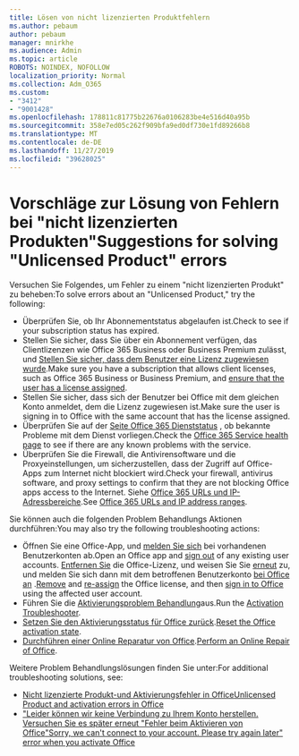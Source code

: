 ```yaml
---
title: Lösen von nicht lizenzierten Produktfehlern
ms.author: pebaum
author: pebaum
manager: mnirkhe
ms.audience: Admin
ms.topic: article
ROBOTS: NOINDEX, NOFOLLOW
localization_priority: Normal
ms.collection: Adm_O365
ms.custom:
- "3412"
- "9001428"
ms.openlocfilehash: 178811c81775b22676a0106283be4e516d40a95b
ms.sourcegitcommit: 358e7ed05c262f909bfa9ed0df730e1fd89266b8
ms.translationtype: MT
ms.contentlocale: de-DE
ms.lasthandoff: 11/27/2019
ms.locfileid: "39628025"
---
```

# <a name="suggestions-for-solving-unlicensed-product-errors"></a><span data-ttu-id="9debe-102">Vorschläge zur Lösung von Fehlern bei "nicht lizenzierten Produkten"</span><span class="sxs-lookup"><span data-stu-id="9debe-102">Suggestions for solving "Unlicensed Product" errors</span></span>

<span data-ttu-id="9debe-103">Versuchen Sie Folgendes, um Fehler zu einem "nicht lizenzierten Produkt" zu beheben:</span><span class="sxs-lookup"><span data-stu-id="9debe-103">To solve errors about an "Unlicensed Product," try the following:</span></span>

- <span data-ttu-id="9debe-104">Überprüfen Sie, ob Ihr Abonnementstatus abgelaufen ist.</span><span class="sxs-lookup"><span data-stu-id="9debe-104">Check to see if your subscription status has expired.</span></span>
- <span data-ttu-id="9debe-105">Stellen Sie sicher, dass Sie über ein Abonnement verfügen, das Clientlizenzen wie Office 365 Business oder Business Premium zulässt, und [Stellen Sie sicher, dass dem Benutzer eine Lizenz zugewiesen wurde](https://docs.microsoft.com/office365/admin/subscriptions-and-billing/assign-licenses-to-users).</span><span class="sxs-lookup"><span data-stu-id="9debe-105">Make sure you have a subscription that allows client licenses, such as Office 365 Business or Business Premium, and [ensure that the user has a license assigned](https://docs.microsoft.com/office365/admin/subscriptions-and-billing/assign-licenses-to-users).</span></span> 
- <span data-ttu-id="9debe-106">Stellen Sie sicher, dass sich der Benutzer bei Office mit dem gleichen Konto anmeldet, dem die Lizenz zugewiesen ist.</span><span class="sxs-lookup"><span data-stu-id="9debe-106">Make sure the user is signing in to Office with the same account that has the license assigned.</span></span>
- <span data-ttu-id="9debe-107">Überprüfen Sie auf der [Seite Office 365 Dienststatus](https://docs.microsoft.com/office365/enterprise/view-service-health) , ob bekannte Probleme mit dem Dienst vorliegen.</span><span class="sxs-lookup"><span data-stu-id="9debe-107">Check the [Office 365 Service health page](https://docs.microsoft.com/office365/enterprise/view-service-health) to see if there are any known problems with the service.</span></span>
- <span data-ttu-id="9debe-108">Überprüfen Sie die Firewall, die Antivirensoftware und die Proxyeinstellungen, um sicherzustellen, dass der Zugriff auf Office-Apps zum Internet nicht blockiert wird.</span><span class="sxs-lookup"><span data-stu-id="9debe-108">Check your firewall, antivirus software, and proxy settings to confirm that they are not blocking Office apps access to the Internet.</span></span> <span data-ttu-id="9debe-109">Siehe [Office 365 URLs und IP-Adressbereiche](https://docs.microsoft.com/office365/enterprise/urls-and-ip-address-ranges).</span><span class="sxs-lookup"><span data-stu-id="9debe-109">See [Office 365 URLs and IP address ranges](https://docs.microsoft.com/office365/enterprise/urls-and-ip-address-ranges).</span></span>

<span data-ttu-id="9debe-110">Sie können auch die folgenden Problem Behandlungs Aktionen durchführen:</span><span class="sxs-lookup"><span data-stu-id="9debe-110">You may also try the following troubleshooting actions:</span></span> 

- <span data-ttu-id="9debe-111">Öffnen Sie eine Office-App, und [melden Sie sich](https://support.office.com/article/5a20dc11-47e9-4b6f-945d-478cb6d92071) bei vorhandenen Benutzerkonten ab.</span><span class="sxs-lookup"><span data-stu-id="9debe-111">Open an Office app and [sign out](https://support.office.com/article/5a20dc11-47e9-4b6f-945d-478cb6d92071) of any existing user accounts.</span></span> <span data-ttu-id="9debe-112">[Entfernen Sie](https://docs.microsoft.com/office365/admin/manage/remove-licenses-from-users) die Office-Lizenz, und weisen Sie Sie [erneut](https://docs.microsoft.com/office365/admin/manage/assign-licenses-to-users) zu, und melden Sie sich dann mit dem betroffenen Benutzerkonto [bei Office an](https://support.office.com/article/628ea040-f265-49de-b986-be09c3ebf8a9) .</span><span class="sxs-lookup"><span data-stu-id="9debe-112">[Remove](https://docs.microsoft.com/office365/admin/manage/remove-licenses-from-users) and [re-assign](https://docs.microsoft.com/office365/admin/manage/assign-licenses-to-users) the Office license, and then [sign in to Office](https://support.office.com/article/628ea040-f265-49de-b986-be09c3ebf8a9) using the affected user account.</span></span>
- <span data-ttu-id="9debe-113">Führen Sie die [Aktivierungsproblem Behandlung](https://aka.ms/SARA-OfficeActivation-Alchemy)aus.</span><span class="sxs-lookup"><span data-stu-id="9debe-113">Run the [Activation Troubleshooter](https://aka.ms/SARA-OfficeActivation-Alchemy).</span></span>
- <span data-ttu-id="9debe-114">[Setzen Sie den Aktivierungsstatus für Office zurück](https://docs.microsoft.com/office365/troubleshoot/activation/reset-office-365-proplus-activation-state).</span><span class="sxs-lookup"><span data-stu-id="9debe-114">[Reset the Office activation state](https://docs.microsoft.com/office365/troubleshoot/activation/reset-office-365-proplus-activation-state).</span></span> 
- <span data-ttu-id="9debe-115">[Durchführen einer Online Reparatur von Office](https://support.office.com/Article/7821d4b6-7c1d-4205-aa0e-a6b40c5bb88b).</span><span class="sxs-lookup"><span data-stu-id="9debe-115">[Perform an Online Repair of Office](https://support.office.com/Article/7821d4b6-7c1d-4205-aa0e-a6b40c5bb88b).</span></span>

<span data-ttu-id="9debe-116">Weitere Problem Behandlungslösungen finden Sie unter:</span><span class="sxs-lookup"><span data-stu-id="9debe-116">For additional troubleshooting solutions, see:</span></span> 

- [<span data-ttu-id="9debe-117">Nicht lizenzierte Produkt-und Aktivierungsfehler in Office</span><span class="sxs-lookup"><span data-stu-id="9debe-117">Unlicensed Product and activation errors in Office</span></span>](https://support.office.com/Article/0d23d3c0-c19c-4b2f-9845-5344fedc4380)
- [<span data-ttu-id="9debe-118">"Leider können wir keine Verbindung zu Ihrem Konto herstellen. Versuchen Sie es später erneut "Fehler beim Aktivieren von Office</span><span class="sxs-lookup"><span data-stu-id="9debe-118">"Sorry, we can't connect to your account. Please try again later" error when you activate Office</span></span>](https://docs.microsoft.com/office/troubleshoot/activation-installation/issue-when-activate-office-from-office-365)